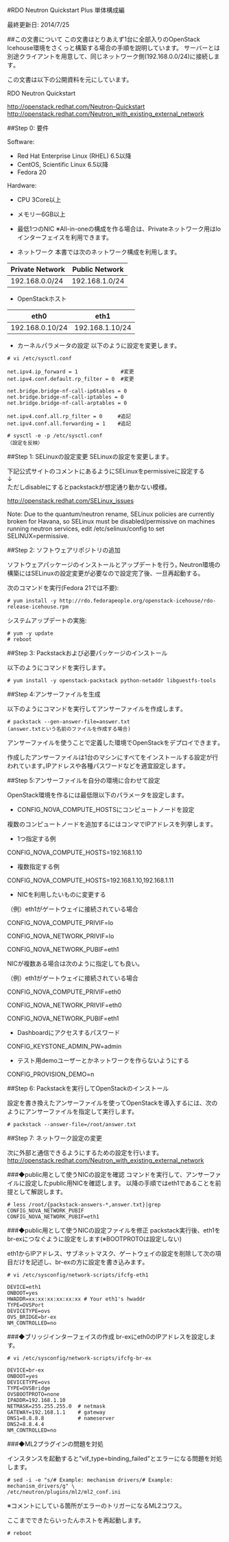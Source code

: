 #RDO Neutron Quickstart Plus 単体構成編

最終更新日: 2014/7/25

##この文書について
この文書はとりあえず1台に全部入りのOpenStack Icehouse環境をさくっと構築する場合の手順を説明しています。
サーバーとは別途クライアントを用意して、同じネットワーク側(192.168.0.0/24)に接続します｡

この文書は以下の公開資料を元にしています。

RDO Neutron Quickstart

<http://openstack.redhat.com/Neutron-Quickstart>
<http://openstack.redhat.com/Neutron_with_existing_external_network>

##Step 0: 要件

Software:
- Red Hat Enterprise Linux (RHEL) 6.5以降
- CentOS, Scientific Linux 6.5以降
- Fedora 20

Hardware:
- CPU 3Core以上
- メモリー6GB以上
- 最低1つのNIC
※All-in-oneの構成を作る場合は、Privateネットワーク用はloインターフェイスを利用できます。

- ネットワーク
本書では次のネットワーク構成を利用します。

Private Network | Public Network
--------------  | -------------
192.168.0.0/24  | 192.168.1.0/24

- OpenStackホスト

eth0            | eth1
--------------  | --------------
192.168.0.10/24 | 192.168.1.10/24

- カーネルパラメータの設定
以下のように設定を変更します。

````
# vi /etc/sysctl.conf

net.ipv4.ip_forward = 1              #変更
net.ipv4.conf.default.rp_filter = 0  #変更

net.bridge.bridge-nf-call-ip6tables = 0
net.bridge.bridge-nf-call-iptables = 0
net.bridge.bridge-nf-call-arptables = 0

net.ipv4.conf.all.rp_filter = 0     #追記
net.ipv4.conf.all.forwarding = 1    #追記

# sysctl -e -p /etc/sysctl.conf
（設定を反映）
````

##Step 1: SELinuxの設定変更
SELinuxの設定を変更します｡

下記公式サイトのコメントにあるようにSELinuxをpermissiveに設定する<br />
↓<br />
ただしdisableにするとpackstackが想定通り動かない模様。

<http://openstack.redhat.com/SELinux_issues>

Note: Due to the quantum/neutron rename, SELinux policies are currently broken for Havana, so SELinux must be disabled/permissive on machines running neutron services, edit /etc/selinux/config to set SELINUX=permissive.

##Step 2: ソフトウェアリポジトリの追加

ソフトウェアパッケージのインストールとアップデートを行う｡
Neutron環境の構築にはSELinuxの設定変更が必要なので設定完了後、一旦再起動する｡

次のコマンドを実行(Fedora 21では不要):

````
# yum install -y http://rdo.fedorapeople.org/openstack-icehouse/rdo-release-icehouse.rpm
````

システムアップデートの実施:

````
# yum -y update
# reboot
````

##Step 3: Packstackおよび必要パッケージのインストール

以下のようにコマンドを実行します｡

````
# yum install -y openstack-packstack python-netaddr libguestfs-tools
````


##Step 4:アンサーファイルを生成

以下のようにコマンドを実行してアンサーファイルを作成します｡

````
# packstack --gen-answer-file=answer.txt
(answer.txtという名前のファイルを作成する場合)
````

アンサーファイルを使うことで定義した環境でOpenStackをデプロイできます｡

作成したアンサーファイルは1台のマシンにすべてをインストールする設定が行われています｡IPアドレスや各種パスワードなどを適宜設定します｡

##Step 5:アンサーファイルを自分の環境に合わせて設定

OpenStack環境を作るには最低限以下のパラメータを設定します。

- CONFIG_NOVA_COMPUTE_HOSTSにコンピュートノードを設定

複数のコンピュートノードを追加するにはコンマでIPアドレスを列挙します｡

- 1つ指定する例

CONFIG_NOVA_COMPUTE_HOSTS=192.168.1.10

- 複数指定する例

CONFIG_NOVA_COMPUTE_HOSTS=192.168.1.10,192.168.1.11

- NICを利用したいものに変更する

（例）eth1がゲートウェイに接続されている場合

CONFIG_NOVA_COMPUTE_PRIVIF=lo

CONFIG_NOVA_NETWORK_PRIVIF=lo

CONFIG_NOVA_NETWORK_PUBIF=eth1

NICが複数ある場合は次のように指定しても良い｡

（例）eth1がゲートウェイに接続されている場合

CONFIG_NOVA_COMPUTE_PRIVIF=eth0

CONFIG_NOVA_NETWORK_PRIVIF=eth0

CONFIG_NOVA_NETWORK_PUBIF=eth1

- Dashboardにアクセスするパスワード

CONFIG_KEYSTONE_ADMIN_PW=admin

- テスト用demoユーザーとかネットワークを作らないようにする

CONFIG_PROVISION_DEMO=n

##Step 6: Packstackを実行してOpenStackのインストール

設定を書き換えたアンサーファイルを使ってOpenStackを導入するには、次のようにアンサーファイルを指定して実行します。

````
# packstack --answer-file=/root/answer.txt
````

##Step 7: ネットワーク設定の変更

次に外部と通信できるようにするための設定を行います。
http://openstack.redhat.com/Neutron_with_existing_external_network

###◆public用として使うNICの設定を確認
コマンドを実行して、アンサーファイルに設定したpublic用NICを確認します。
以降の手順ではeth1であることを前提として解説します。

````
# less /root/{packstack-answers-*,answer.txt}|grep CONFIG_NOVA_NETWORK_PUBIF
CONFIG_NOVA_NETWORK_PUBIF=eth1
````

###◆public用として使うNICの設定ファイルを修正
packstack実行後、eth1をbr-exにつなぐように設定をします(※BOOTPROTOは設定しない)

eth1からIPアドレス、サブネットマスク、ゲートウェイの設定を削除して次の項目だけを記述し、br-exの方に設定を書き込みます｡

````
# vi /etc/sysconfig/network-scripts/ifcfg-eth1

DEVICE=eth1
ONBOOT=yes
HWADDR=xx:xx:xx:xx:xx:xx # Your eth1's hwaddr
TYPE=OVSPort
DEVICETYPE=ovs
OVS_BRIDGE=br-ex
NM_CONTROLLED=no
````

###◆ブリッジインターフェイスの作成
br-exにeth0のIPアドレスを設定します。

````
# vi /etc/sysconfig/network-scripts/ifcfg-br-ex

DEVICE=br-ex
ONBOOT=yes
DEVICETYPE=ovs
TYPE=OVSBridge
OVSBOOTPROTO=none
IPADDR=192.168.1.10
NETMASK=255.255.255.0  # netmask
GATEWAY=192.168.1.1    # gateway
DNS1=8.8.8.8           # nameserver
DNS2=8.8.4.4
NM_CONTROLLED=no
````

###◆ML2プラグインの問題を対処

インスタンスを起動すると"vif_type=binding_failed"とエラーになる問題を対処します。

````
# sed -i -e "s/# Example: mechanism drivers/# Example: mechanism_drivers/g" \
/etc/neutron/plugins/ml2/ml2_conf.ini
````

※コメントにしている箇所がエラーのトリガーになるML2コワス。

ここまでできたらいったんホストを再起動します。

````
# reboot
````
